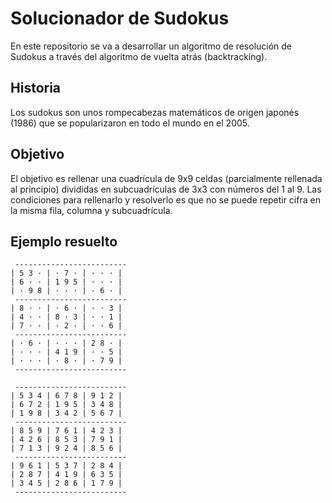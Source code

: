 # Solucionador de Sudokus
En este repositorio se va a desarrollar un algoritmo de resolución de Sudokus a través del algoritmo de vuelta atrás (backtracking).

## Historia
Los sudokus son unos rompecabezas matemáticos de origen japonés (1986) que se popularizaron en todo el mundo en el 2005.

## Objetivo
El objetivo es rellenar una cuadrícula de 9x9 celdas (parcialmente rellenada al principio) divididas en subcuadrículas de 3x3 con números del 1 al 9. Las condiciones para rellenarlo y resolverlo es que no se puede repetir cifra en la misma fila, columna y subcuadrícula.

## Ejemplo resuelto

```plaintext
 -------------------------
| 5 3 · | · 7 · | · · · |
| 6 · · | 1 9 5 | · · · |
| · 9 8 | · · · | · 6 · |
 -------------------------
| 8 · · | · 6 · | · · 3 |
| 4 · · | 8 · 3 | · · 1 |
| 7 · · | · 2 · | · · 6 |
 -------------------------
| · 6 · | · · · | 2 8 · |
| · · · | 4 1 9 | · · 5 |
| · · · | · 8 · | · 7 9 |
 -------------------------

 -------------------------
| 5 3 4 | 6 7 8 | 9 1 2 |
| 6 7 2 | 1 9 5 | 3 4 8 |
| 1 9 8 | 3 4 2 | 5 6 7 |
 -------------------------
| 8 5 9 | 7 6 1 | 4 2 3 |
| 4 2 6 | 8 5 3 | 7 9 1 |
| 7 1 3 | 9 2 4 | 8 5 6 |
 -------------------------
| 9 6 1 | 5 3 7 | 2 8 4 |
| 2 8 7 | 4 1 9 | 6 3 5 |
| 3 4 5 | 2 8 6 | 1 7 9 |
 -------------------------
